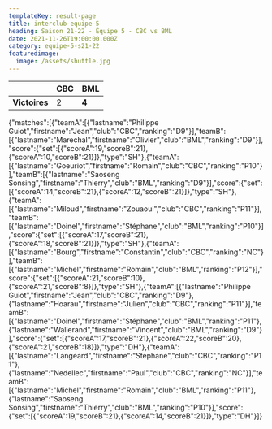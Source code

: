 ```yaml
---
templateKey: result-page
title: interclub-equipe-5
heading: Saison 21-22 - Équipe 5 - CBC vs BML
date: 2021-11-26T19:00:00.000Z
category: equipe-5-s21-22
featuredimage:
  image: /assets/shuttle.jpg
---
```

|               | CBC   | BML |
| ------------- | ----- | --- |
| **Victoires** | 2 | **4**   |

<scoreboard>{"matches":[{"teamA":[{"lastname":"Philippe Guiot","firstname":"Jean","club":"CBC","ranking":"D9"}],"teamB":[{"lastname":"Marechal","firstname":"Olivier","club":"BML","ranking":"D9"}],"score":{"set":[{"scoreA":19,"scoreB":21},{"scoreA":10,"scoreB":21}]},"type":"SH"},{"teamA":[{"lastname":"Goeuriot","firstname":"Romain","club":"CBC","ranking":"P10"}],"teamB":[{"lastname":"Saoseng Sonsing","firstname":"Thierry","club":"BML","ranking":"D9"}],"score":{"set":[{"scoreA":14,"scoreB":21},{"scoreA":12,"scoreB":21}]},"type":"SH"},{"teamA":[{"lastname":"Miloud","firstname":"Zouaoui","club":"CBC","ranking":"P11"}],"teamB":[{"lastname":"Doinel","firstname":"Stéphane","club":"BML","ranking":"P10"}],"score":{"set":[{"scoreA":17,"scoreB":21},{"scoreA":18,"scoreB":21}]},"type":"SH"},{"teamA":[{"lastname":"Bourg","firstname":"Constantin","club":"CBC","ranking":"NC"}],"teamB":[{"lastname":"Michel","firstname":"Romain","club":"BML","ranking":"P12"}],"score":{"set":[{"scoreA":21,"scoreB":10},{"scoreA":21,"scoreB":8}]},"type":"SH"},{"teamA":[{"lastname":"Philippe Guiot","firstname":"Jean","club":"CBC","ranking":"D9"},{"lastname":"Hoarau","firstname":"Julien","club":"CBC","ranking":"P11"}],"teamB":[{"lastname":"Doinel","firstname":"Stéphane","club":"BML","ranking":"P11"},{"lastname":"Wallerand","firstname":"Vincent","club":"BML","ranking":"D9"}],"score":{"set":[{"scoreA":17,"scoreB":21},{"scoreA":22,"scoreB":20},{"scoreA":21,"scoreB":18}]},"type":"DH"},{"teamA":[{"lastname":"Langeard","firstname":"Stephane","club":"CBC","ranking":"P11"},{"lastname":"Nedellec","firstname":"Paul","club":"CBC","ranking":"NC"}],"teamB":[{"lastname":"Michel","firstname":"Romain","club":"BML","ranking":"P11"},{"lastname":"Saoseng Sonsing","firstname":"Thierry","club":"BML","ranking":"P10"}],"score":{"set":[{"scoreA":19,"scoreB":21},{"scoreA":14,"scoreB":21}]},"type":"DH"}]}</scoreboard>